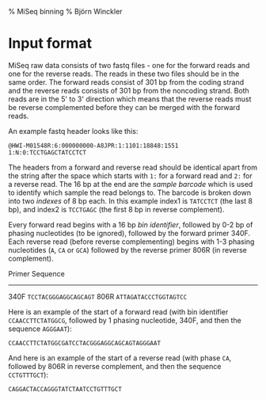 % MiSeq binning
% Björn Winckler

# Input format

MiSeq raw data consists of two fastq files - one for the forward reads and one
for the reverse reads.  The reads in these two files should be in the same
order.  The forward reads consist of 301 bp from the coding strand and the
reverse reads consists of 301 bp from the noncoding strand.  Both reads are in
the 5' to 3' direction which means that the reverse reads must be reverse
complemented before they can be merged with the forward reads.

An example fastq header looks like this:

    @HWI-M01548R:6:000000000-A8JPR:1:1101:18848:1551 1:N:0:TCCTGAGCTATCCTCT

The headers from a forward and reverse read should be identical apart from the
string after the space which starts with `1:` for a forward read and `2:` for a
reverse read.  The 16 bp at the end are the *sample barcode* which is used to
identify which sample the read belongs to.  The barcode is broken down into two
*indexes* of 8 bp each.  In this example index1 is `TATCCTCT` (the last 8 bp),
and index2 is `TCCTGAGC` (the first 8 bp in reverse complement).

Every forward read begins with a 16 bp *bin identifier*, followed by 0-2 bp of
phasing nucleotides (to be ignored), followed by the forward primer 340F.  Each
reverse read (before reverse complementing) begins with 1-3 phasing nucleotides
(`A`, `CA` or `GCA`) followed by the reverse primer 806R (in reverse
complement).

 Primer     Sequence
-------     ---------
340F        `TCCTACGGGAGGCAGCAGT`
806R        `ATTAGATACCCTGGTAGTCC`

Here is an example of the start of a forward read (with bin identifier
`CCAACCTTCTATGGCG`, followed by 1 phasing nucleotide, 340F, and then the
sequence `AGGGAAT`):

    CCAACCTTCTATGGCGATCCTACGGGAGGCAGCAGTAGGGAAT

And here is an example of the start of a reverse read (with phase `CA`,
followed by 806R in reverse complement, and then the sequence `CCTGTTTGCT`):

    CAGGACTACCAGGGTATCTAATCCTGTTTGCT

[sff2fastq]: https://github.com/indraniel/sff2fastq
[usearch-script]: http://drive5.com/python/
[fastqc]: http://www.bioinformatics.babraham.ac.uk/projects/fastqc/
[usearch]: http://www.drive5.com/usearch/manual/
[usearch-fastq_stats]: http://www.drive5.com/usearch/manual/fastq_stats.html
[usearch-choose]: http://www.drive5.com/usearch/manual/fastq_choose_filter.html
[qiime]: http://qiime.org/
[uparse-pipeline]: http://www.drive5.com/usearch/manual/uparse_pipeline.html
[greengenes]: http://greengenes.secondgenome.com
